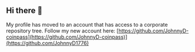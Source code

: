 ## Hi there 👋
My profile has moved to an account that has access to a corporate repository tree. 
Follow my new account here: [https://github.com/JohnnyD-coinpass](https://github.com/JohnnyD-coinpass)](https://github.com/JohnnyD1776)
